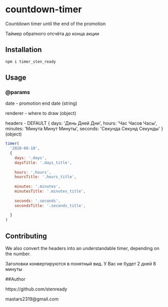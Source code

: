 # countdown-timer


<p>
  Countdown timer until the end of the promotion
</p>
<p>
  Таймер обратного отсчёта до конца акции
</p>

## Installation

```bash
npm i timer_sten_ready
```

## Usage
<h3>@params</h3>
<p>
  date - promotion end date (string)
</p>
<p>
  renderer - where to draw (object)
</p>
<p>
  headers - DEFAULT  { days: 'День Дней Дни', hours: 'Час Часов Часы', minutes: 'Минута Минут Минуты', seconds: 'Секунда Секунд Секунды' } (object)
</p>

```javascript
timer(
  '2020-08-10',
  {
    days: '.days',
    daysTitle: '.days_title',
  
    hours: '.hours',
    hoursTitle: '.hours_title',
  
    minutes: '.minutes',
    minutesTitle: '.minutes_title',
  
    seconds: '.seconds',
    secondsTitle: '.seconds_title',
  
  }
)
```

## Contributing
<p>
  We also convert the headers into an understandable timer, depending on the number.
</p>
<p>
  Заголовки конвертируются в понятный вид. У Вас не будет 2 дней 8 минуты
</p>

##Author
<p>
  https://github.com/stenready
</p>
<p>
  mastars2319@gmail.com
</p>

